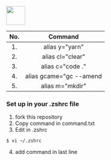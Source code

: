 

<img src="https://i.pinimg.com/originals/df/ea/dd/dfeaddf703acf71277dbb1d6d81479b0.gif" width="50px"/>

|No.|     Command      |
|:-:|:----------------:|
| 1.| alias y="yarn"   |
| 2.| alias cl="clear" |
| 3.| alias c="code ." |
| 4.| alias gcame="gc --amend |
| 5.| alias m="mkdir" |

### Set up in your .zshrc file
1. fork this repository
2. Copy command in command.txt
3. Edit in .zshrc
```
$ vi ~/.zshrc
```
4. add command in last line

